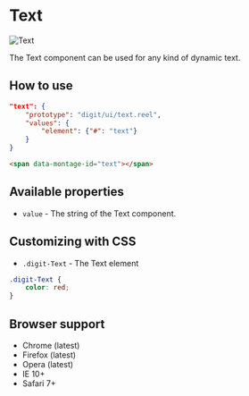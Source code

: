 # Text

![Text](screenshot.png)

The Text component can be used for any kind of dynamic text.

## How to use

```json
"text": {
    "prototype": "digit/ui/text.reel",
    "values": {
        "element": {"#": "text"}
    }
}
```

```html
<span data-montage-id="text"></span>
```



## Available properties

* `value` - The string of the Text component.



## Customizing with CSS

* `.digit-Text` - The Text element

```css
.digit-Text {
    color: red;
}
```



## Browser support

* Chrome (latest)
* Firefox (latest)
* Opera (latest)
* IE 10+
* Safari 7+
